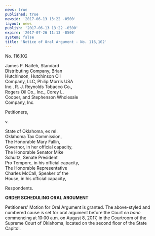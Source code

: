 ```yaml
---
news: true
published: true
newsid: '2017-06-13 13:22 -0500'
layout: news
publish: '2017-06-13 13:22 -0500'
expire: '2017-07-26 11:13 -0500'
system: false
title: 'Notice of Oral Argument - No. 116,102'
---
```


No. 116,102

James P. Naifeh, Standard  
Distributing Company, Brian  
Hutchinson, Hutchinson Oil  
Company, LLC, Philip Morris USA  
Inc., R. J. Reynolds Tobacco Co.,  
Rogers Oil Co., Inc., Corey L.  
Cooper, and Stephenson Wholesale  
Company, Inc.

Petitioners,

v.

State of Oklahoma, ex rel.  
Oklahoma Tax Commission,  
The Honorable Mary Fallin,  
Governor, in her official capacity,  
The Honorable Senator Mike  
Schultz, Senate President  
Pro Tempore, in his official capacity,  
The Honorable Representative  
Charles McCall, Speaker of the  
House, in his official capacity,  

Respondents.

**ORDER SCHEDULING ORAL ARGUMENT**

Petitioners' Motion for Oral Argument is granted. The above-styled and
numbered cause is set for oral argument before the Court <i>en banc</i> commencing
at 10:00 a.m. on August 8, 2017, in the Courtroom of the Supreme Court of
Oklahoma, located on the second floor of the State Capitol.
